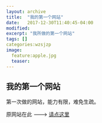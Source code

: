 ```yaml
---
layout: archive
title:  "我的第一个网站"
date:   2017-12-30T11:40:45-04:00
modified:
excerpt: "我所做的第一个网站"
tags: []
categories:wzsjzp
image: 
  feature:apple.jpg
  teaser:
---
```


## 我的第一个网站

第一次做的网站，能力有限，难免生疏。

原网站在此  --->  [请点这里](https://jiangbingqian.github.io/SDG/jiangbingqian1.github.io-master/)




<div class="tiles">

</div><!-- /.tiles 把所有categories 有 SDG 的列出来-->